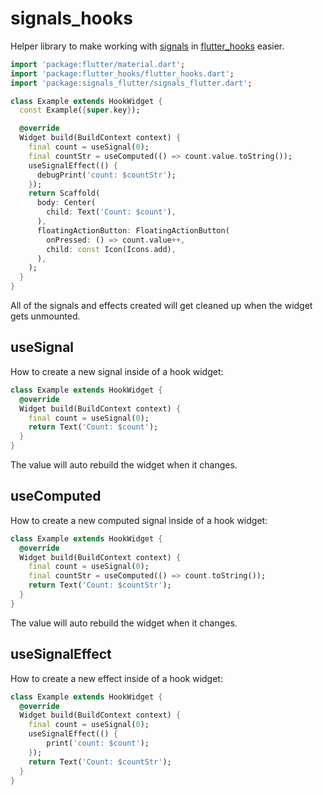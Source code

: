 # signals_hooks

Helper library to make working with [signals](https://pub.dev/packages/signals) in [flutter_hooks](https://pub.dev/packages/flutter_hooks) easier.

```dart
import 'package:flutter/material.dart';
import 'package:flutter_hooks/flutter_hooks.dart';
import 'package:signals_flutter/signals_flutter.dart';

class Example extends HookWidget {
  const Example({super.key});

  @override
  Widget build(BuildContext context) {
    final count = useSignal(0);
    final countStr = useComputed(() => count.value.toString());
    useSignalEffect(() {
      debugPrint('count: $countStr');
    });
    return Scaffold(
      body: Center(
        child: Text('Count: $count'),
      ),
      floatingActionButton: FloatingActionButton(
        onPressed: () => count.value++,
        child: const Icon(Icons.add),
      ),
    );
  }
}
```

All of the signals and effects created will get cleaned up when the widget gets unmounted.

## useSignal

How to create a new signal inside of a hook widget:

```dart
class Example extends HookWidget {
  @override
  Widget build(BuildContext context) {
    final count = useSignal(0);
    return Text('Count: $count');
  }
}
```

The value will auto rebuild the widget when it changes.

## useComputed

How to create a new computed signal inside of a hook widget:

```dart
class Example extends HookWidget {
  @override
  Widget build(BuildContext context) {
    final count = useSignal(0);
    final countStr = useComputed(() => count.toString());
    return Text('Count: $countStr');
  }
}
```

The value will auto rebuild the widget when it changes.

## useSignalEffect

How to create a new effect inside of a hook widget:

```dart
class Example extends HookWidget {
  @override
  Widget build(BuildContext context) {
    final count = useSignal(0);
    useSignalEffect(() {
        print('count: $count');
    });
    return Text('Count: $countStr');
  }
}
```
